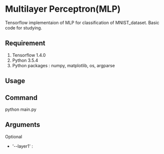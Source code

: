 Multilayer Perceptron(MLP)
===
Tensorflow implementaion of MLP for classification of MNIST_dataset. Basic code for studying.

Requirement
---
1. Tensorflow 1.4.0
2. Python 3.5.4
3. Python packages : numpy, matplotlib, os, argparse

Usage
---
## Command
python main.py

## Arguments
Optional
* '--layer1' :   